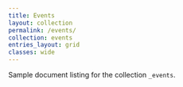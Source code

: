```yaml
---
title: Events
layout: collection
permalink: /events/
collection: events
entries_layout: grid
classes: wide
---
```


Sample document listing for the collection `_events`.
